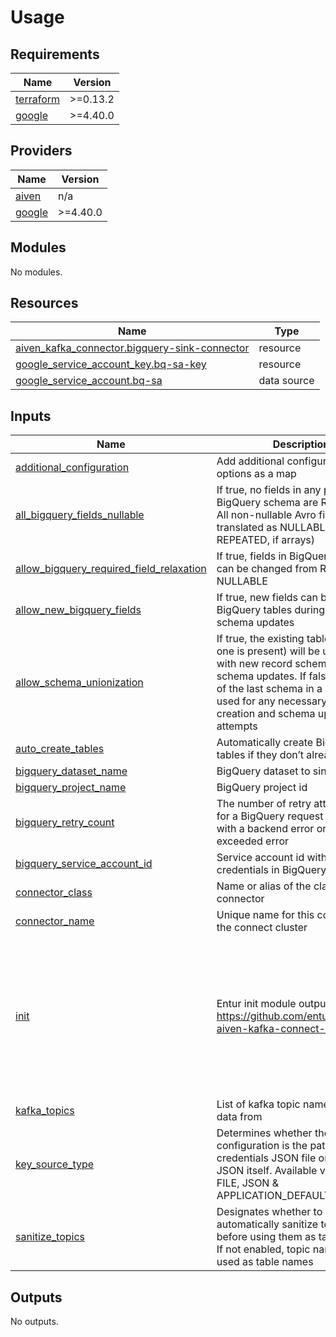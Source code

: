 # Usage

<!-- BEGIN_TF_DOCS -->
## Requirements

| Name | Version |
|------|---------|
| <a name="requirement_terraform"></a> [terraform](#requirement\_terraform) | >=0.13.2 |
| <a name="requirement_google"></a> [google](#requirement\_google) | >=4.40.0 |

## Providers

| Name | Version |
|------|---------|
| <a name="provider_aiven"></a> [aiven](#provider\_aiven) | n/a |
| <a name="provider_google"></a> [google](#provider\_google) | >=4.40.0 |

## Modules

No modules.

## Resources

| Name | Type |
|------|------|
| [aiven_kafka_connector.bigquery-sink-connector](https://registry.terraform.io/providers/aiven/aiven/latest/docs/resources/kafka_connector) | resource |
| [google_service_account_key.bq-sa-key](https://registry.terraform.io/providers/hashicorp/google/latest/docs/resources/service_account_key) | resource |
| [google_service_account.bq-sa](https://registry.terraform.io/providers/hashicorp/google/latest/docs/data-sources/service_account) | data source |

## Inputs

| Name | Description | Type | Default | Required |
|------|-------------|------|---------|:--------:|
| <a name="input_additional_configuration"></a> [additional\_configuration](#input\_additional\_configuration) | Add additional configuration options as a map | `map(string)` | `{}` | no |
| <a name="input_all_bigquery_fields_nullable"></a> [all\_bigquery\_fields\_nullable](#input\_all\_bigquery\_fields\_nullable) | If true, no fields in any produced BigQuery schema are REQUIRED. All non-nullable Avro fields are translated as NULLABLE (or REPEATED, if arrays) | `bool` | `true` | no |
| <a name="input_allow_bigquery_required_field_relaxation"></a> [allow\_bigquery\_required\_field\_relaxation](#input\_allow\_bigquery\_required\_field\_relaxation) | If true, fields in BigQuery Schema can be changed from REQUIRED to NULLABLE | `bool` | `true` | no |
| <a name="input_allow_new_bigquery_fields"></a> [allow\_new\_bigquery\_fields](#input\_allow\_new\_bigquery\_fields) | If true, new fields can be added to BigQuery tables during subsequent schema updates | `bool` | `true` | no |
| <a name="input_allow_schema_unionization"></a> [allow\_schema\_unionization](#input\_allow\_schema\_unionization) | If true, the existing table schema (if one is present) will be unionized with new record schemas during schema updates. If false, the record of the last schema in a batch will be used for any necessary table creation and schema update attempts | `bool` | `true` | no |
| <a name="input_auto_create_tables"></a> [auto\_create\_tables](#input\_auto\_create\_tables) | Automatically create BigQuery tables if they don’t already exist | `bool` | `true` | no |
| <a name="input_bigquery_dataset_name"></a> [bigquery\_dataset\_name](#input\_bigquery\_dataset\_name) | BigQuery dataset to sink data to | `string` | n/a | yes |
| <a name="input_bigquery_project_name"></a> [bigquery\_project\_name](#input\_bigquery\_project\_name) | BigQuery project id | `string` | n/a | yes |
| <a name="input_bigquery_retry_count"></a> [bigquery\_retry\_count](#input\_bigquery\_retry\_count) | The number of retry attempts made for a BigQuery request that fails with a backend error or a quota exceeded error | `number` | `1` | no |
| <a name="input_bigquery_service_account_id"></a> [bigquery\_service\_account\_id](#input\_bigquery\_service\_account\_id) | Service account id with google credentials in BigQuery project | `string` | n/a | yes |
| <a name="input_connector_class"></a> [connector\_class](#input\_connector\_class) | Name or alias of the class for this connector | `string` | `"com.wepay.kafka.connect.bigquery.BigQuerySinkConnector"` | no |
| <a name="input_connector_name"></a> [connector\_name](#input\_connector\_name) | Unique name for this connector in the connect cluster | `string` | n/a | yes |
| <a name="input_init"></a> [init](#input\_init) | Entur init module output. https://github.com/entur/terraform-aiven-kafka-connect-init | <pre>object({<br>    aiven = object({<br>      project      = string<br>      service      = string<br>      access_token = string<br>    })<br>    schema_registry = object({<br>      url      = string<br>      userinfo = string<br>    })<br>    default_configuration = map(string)<br>  })</pre> | n/a | yes |
| <a name="input_kafka_topics"></a> [kafka\_topics](#input\_kafka\_topics) | List of kafka topic names to sink data from | `list(string)` | n/a | yes |
| <a name="input_key_source_type"></a> [key\_source\_type](#input\_key\_source\_type) | Determines whether the keyfile configuration is the path to the credentials JSON file or to the JSON itself. Available values are FILE, JSON & APPLICATION\_DEFAULT | `string` | `"JSON"` | no |
| <a name="input_sanitize_topics"></a> [sanitize\_topics](#input\_sanitize\_topics) | Designates whether to automatically sanitize topic names before using them as table names. If not enabled, topic names are used as table names | `bool` | `true` | no |

## Outputs

No outputs.
<!-- END_TF_DOCS -->
